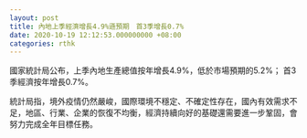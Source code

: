 ```yaml
---
layout: post
title: 內地上季經濟增長4.9%遜預期　首3季增長0.7%
date: 2020-10-19 12:12:53.000000000 +08:00
categories: rthk
---
```


國家統計局公布，上季內地生產總值按年增長4.9%，低於市場預期的5.2%； 首3季經濟按年增長0.7%。

統計局指，境外疫情仍然嚴峻，國際環境不穩定、不確定性存在，國內有效需求不足，地區、行業、企業的恢復不均衡，經濟持續向好的基礎還需要進一步鞏固，會努力完成全年目標任務。

